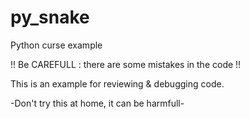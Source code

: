 # py_snake
Python curse example

!! Be CAREFULL : there are some mistakes in the code !!

This is an example for reviewing & debugging code. 

-Don't try this at home, it can be harmfull-
